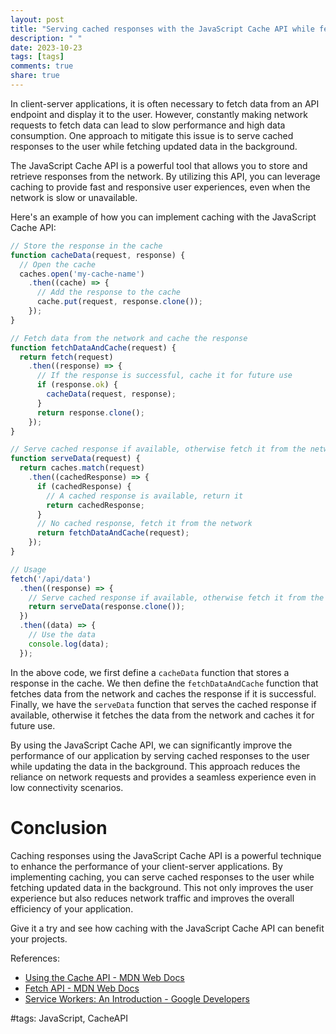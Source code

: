 ```yaml
---
layout: post
title: "Serving cached responses with the JavaScript Cache API while fetching updated data in the background"
description: " "
date: 2023-10-23
tags: [tags]
comments: true
share: true
---
```


In client-server applications, it is often necessary to fetch data from an API endpoint and display it to the user. However, constantly making network requests to fetch data can lead to slow performance and high data consumption. One approach to mitigate this issue is to serve cached responses to the user while fetching updated data in the background.

The JavaScript Cache API is a powerful tool that allows you to store and retrieve responses from the network. By utilizing this API, you can leverage caching to provide fast and responsive user experiences, even when the network is slow or unavailable.

Here's an example of how you can implement caching with the JavaScript Cache API:

```javascript
// Store the response in the cache
function cacheData(request, response) {
  // Open the cache
  caches.open('my-cache-name')
    .then((cache) => {
      // Add the response to the cache
      cache.put(request, response.clone());
    });
}

// Fetch data from the network and cache the response
function fetchDataAndCache(request) {
  return fetch(request)
    .then((response) => {
      // If the response is successful, cache it for future use
      if (response.ok) {
        cacheData(request, response);
      }
      return response.clone();
    });
}

// Serve cached response if available, otherwise fetch it from the network
function serveData(request) {
  return caches.match(request)
    .then((cachedResponse) => {
      if (cachedResponse) {
        // A cached response is available, return it
        return cachedResponse;
      }
      // No cached response, fetch it from the network
      return fetchDataAndCache(request);
    });
}

// Usage
fetch('/api/data')
  .then((response) => {
    // Serve cached response if available, otherwise fetch it from the network
    return serveData(response.clone());
  })
  .then((data) => {
    // Use the data
    console.log(data);
  });
```

In the above code, we first define a `cacheData` function that stores a response in the cache. We then define the `fetchDataAndCache` function that fetches data from the network and caches the response if it is successful. Finally, we have the `serveData` function that serves the cached response if available, otherwise it fetches the data from the network and caches it for future use.

By using the JavaScript Cache API, we can significantly improve the performance of our application by serving cached responses to the user while updating the data in the background. This approach reduces the reliance on network requests and provides a seamless experience even in low connectivity scenarios.

# Conclusion

Caching responses using the JavaScript Cache API is a powerful technique to enhance the performance of your client-server applications. By implementing caching, you can serve cached responses to the user while fetching updated data in the background. This not only improves the user experience but also reduces network traffic and improves the overall efficiency of your application.

Give it a try and see how caching with the JavaScript Cache API can benefit your projects.

References:
- [Using the Cache API - MDN Web Docs](https://developer.mozilla.org/en-US/docs/Web/API/Cache)
- [Fetch API - MDN Web Docs](https://developer.mozilla.org/en-US/docs/Web/API/Fetch_API) 
- [Service Workers: An Introduction - Google Developers](https://developers.google.com/web/fundamentals/primers/service-workers) 

#tags: JavaScript, CacheAPI